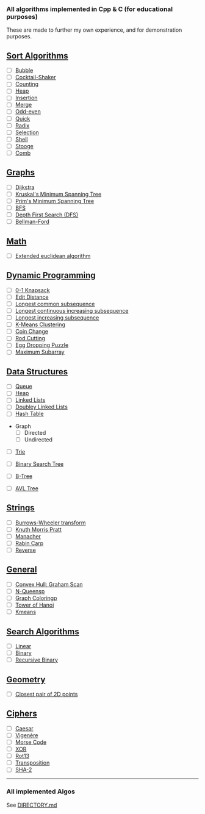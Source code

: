 ### All algorithms implemented in Cpp & C (for educational purposes)
These are made to further my own experience, and for demonstration purposes.

## [Sort Algorithms](./src/sorting)

- [ ] [Bubble]()
- [ ] [Cocktail-Shaker]()
- [ ] [Counting]()
- [ ] [Heap]()
- [ ] [Insertion]()
- [ ] [Merge]()
- [ ] [Odd-even]()
- [ ] [Quick]()
- [ ] [Radix]()
- [ ] [Selection]()
- [ ] [Shell]()
- [ ] [Stooge]()
- [ ] [Comb]()

## [Graphs](./src/sorting)

- [ ] [Dijkstra]()
- [ ] [Kruskal's Minimum Spanning Tree]()
- [ ] [Prim's Minimum Spanning Tree]()
- [ ] [BFS]()
- [ ] [Depth First Search (DFS)]()
- [ ] [Bellman-Ford]()

## [Math](.src/math)
- [ ] [Extended euclidean algorithm]()

## [Dynamic Programming](.src/dynamic-programming)

- [ ] [0-1 Knapsack]()
- [ ] [Edit Distance]()
- [ ] [Longest common subsequence]()
- [ ] [Longest continuous increasing subsequence]()
- [ ] [Longest increasing subsequence]()
- [ ] [K-Means Clustering]()
- [ ] [Coin Change]()
- [ ] [Rod Cutting]()
- [ ] [Egg Dropping Puzzle]()
- [ ] [Maximum Subarray]()

## [Data Structures](.src/data-structures)

- [ ] [Queue]()
- [ ] [Heap]()
- [ ] [Linked Lists](./src/data-structures/lists/list.h)
- [ ] [Doubley Linked Lists](./src/data-structures/deque/deque.h)
- [ ] [Hash Table](./src/data-structures/hash/hash.h)

- Graph
  - [ ] Directed
  - [ ] Undirected
- [ ] [Trie]()
- [ ] [Binary Search Tree]()
- [ ] [B-Tree]()
- [ ] [AVL Tree]()


## [Strings](./src/string)

- [ ] [Burrows-Wheeler transform]()
- [ ] [Knuth Morris Pratt]()
- [ ] [Manacher]()
- [ ] [Rabin Carp]()
- [ ] [Reverse]()

## [General](./src/general)

- [ ] [Convex Hull: Graham Scan]()
- [ ] [N-Queensp]()
- [ ] [Graph Coloringp]()
- [ ] [Tower of Hanoi]()
- [ ] [Kmeans]()

## [Search Algorithms](./src/searching)

- [ ] [Linear]()
- [ ] [Binary]()
- [ ] [Recursive Binary]()

## [Geometry](./src/geometry)

- [ ] [Closest pair of 2D points]()

## [Ciphers](./src/ciphers)

- [ ] [Caesar]()
- [ ] [Vigenère]()
- [ ] [Morse Code]()
- [ ] [XOR]()
- [ ] [Rot13]() 
- [ ] [Transposition]()
- [ ] [SHA-2]()

---

### All implemented Algos

See [DIRECTORY.md](./DIRECTORY.md)

